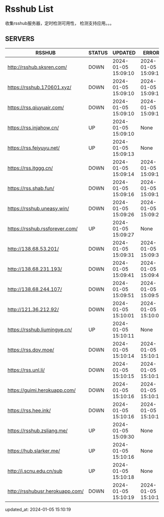 # Rsshub List

收集rsshub服务器，定时检测可用性， 检测支持应用。。。


## SERVERS

|  RSSHUB   | STATUS  | UPDATED  | ERROR  | TWITTER |  
|  ----  | ----  | ----  | ----  | ---- |  
| http://rsshub.sksren.com/ | DOWN | 2024-01-05 15:09:10 | 2024-01-05 15:09:10 |  
| https://rsshub.170601.xyz/ | DOWN | 2024-01-05 15:09:10 | 2024-01-05 15:09:10 |  
| https://rss.qiuyuair.com/ | DOWN | 2024-01-05 15:09:10 | 2024-01-05 15:09:10 |  
| https://rss.injahow.cn/ | UP | 2024-01-05 15:09:10 | None ||  
| https://rss.feiyuyu.net/ | UP | 2024-01-05 15:09:13 | None ||  
| https://rss.itggg.cn/ | DOWN | 2024-01-05 15:09:14 | 2024-01-05 15:09:14 |  
| https://rss.shab.fun/ | DOWN | 2024-01-05 15:09:16 | 2024-01-05 15:09:16 |  
| https://rsshub.uneasy.win/ | DOWN | 2024-01-05 15:09:26 | 2024-01-05 15:09:26 |  
| https://rsshub.rssforever.com/ | UP | 2024-01-05 15:09:27 | None ||  
| http://138.68.53.201/ | DOWN | 2024-01-05 15:09:31 | 2024-01-05 15:09:31 |  
| http://138.68.231.193/ | DOWN | 2024-01-05 15:09:41 | 2024-01-05 15:09:41 |  
| http://138.68.244.107/ | DOWN | 2024-01-05 15:09:51 | 2024-01-05 15:09:51 |  
| http://121.36.212.92/ | DOWN | 2024-01-05 15:10:01 | 2024-01-05 15:10:01 |  
| https://rsshub.liumingye.cn/ | UP | 2024-01-05 15:10:11 | None ||  
| https://rss.dov.moe/ | DOWN | 2024-01-05 15:10:14 | 2024-01-05 15:10:14 |  
| https://rss.unl.li/ | DOWN | 2024-01-05 15:10:15 | 2024-01-05 15:10:15 |  
| https://guimi.herokuapp.com/ | DOWN | 2024-01-05 15:10:16 | 2024-01-05 15:10:16 |  
| https://rss.hee.ink/ | DOWN | 2024-01-05 15:10:16 | 2024-01-05 15:10:16 |  
| https://rsshub.zsliang.me/ | UP | 2024-01-05 15:09:30 | None |OK|  
| https://hub.slarker.me/ | UP | 2024-01-05 15:10:16 | None ||  
| http://i.scnu.edu.cn/sub | UP | 2024-01-05 15:10:18 | None ||  
| http://rsshubusr.herokuapp.com/ | DOWN | 2024-01-05 15:10:19 | 2024-01-05 15:10:19 |  
  

updated_at: 2024-01-05 15:10:19  
